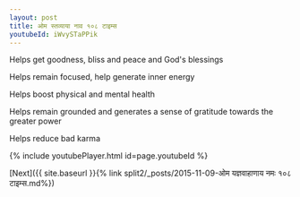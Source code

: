 ```yaml
---
layout: post
title: ओम स्तव्याया नाव १०८ टाइम्स
youtubeId: iWvySTaPPik
---
```

 
 
Helps get goodness, bliss and peace and God's blessings
 
Helps remain focused, help generate inner energy 
 
Helps boost physical and mental health 
 
Helps remain grounded and generates a sense of gratitude towards the greater power 
 
Helps reduce bad karma
 
 
 
 


{% include youtubePlayer.html id=page.youtubeId %}
 
[Next]({{ site.baseurl }}{% link  split2/_posts/2015-11-09-ओम यज्ञवाहाणाय नमः १०८ टाइम्स.md%})
 
